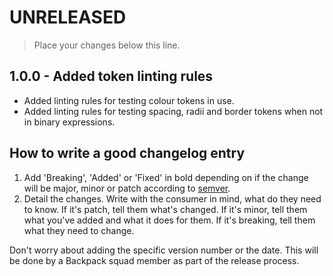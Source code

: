 # UNRELEASED

> Place your changes below this line.

## 1.0.0 - Added token linting rules
- Added linting rules for testing colour tokens in use.
- Added linting rules for testing spacing, radii and border tokens when not in binary expressions.

## How to write a good changelog entry

1. Add 'Breaking', 'Added' or 'Fixed' in bold depending on if the change will be major, minor or patch according to [semver](semver.org).
2. Detail the changes. Write with the consumer in mind, what do they need to know. If it's patch, tell them what's changed. If it's minor, tell them what you've added and what it does for them. If it's breaking, tell them what they need to change.

Don't worry about adding the specific version number or the date. This will be done by a Backpack squad member as part of the release process.

